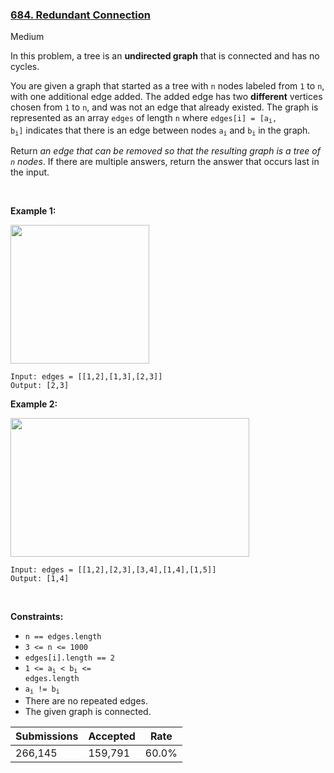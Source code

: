 ### [684. Redundant Connection](https://leetcode.com/problems/redundant-connection/)

Medium

In this problem, a tree is an __undirected graph__ that is connected and has no cycles.

You are given a graph that started as a tree with `` n `` nodes labeled from `` 1 `` to `` n ``, with one additional edge added. The added edge has two __different__ vertices chosen from `` 1 `` to `` n ``, and was not an edge that already existed. The graph is represented as an array `` edges `` of length `` n `` where <code>edges[i] = [a<sub>i</sub>, b<sub>i</sub>]</code> indicates that there is an edge between nodes <code>a<sub>i</sub></code> and <code>b<sub>i</sub></code> in the graph.

Return _an edge that can be removed so that the resulting graph is a tree of _`` n ``_ nodes_. If there are multiple answers, return the answer that occurs last in the input.

 

__Example 1:__

<img alt="" src="https://assets.leetcode.com/uploads/2021/05/02/reduntant1-1-graph.jpg" style="width: 222px; height: 222px;"/>

```
Input: edges = [[1,2],[1,3],[2,3]]
Output: [2,3]
```

__Example 2:__

<img alt="" src="https://assets.leetcode.com/uploads/2021/05/02/reduntant1-2-graph.jpg" style="width: 382px; height: 222px;"/>

```
Input: edges = [[1,2],[2,3],[3,4],[1,4],[1,5]]
Output: [1,4]
```

 

__Constraints:__

*   `` n == edges.length ``
*   `` 3 <= n <= 1000 ``
*   `` edges[i].length == 2 ``
*   <code>1 <= a<sub>i</sub> < b<sub>i</sub> <= edges.length</code>
*   <code>a<sub>i</sub> != b<sub>i</sub></code>
*   There are no repeated edges.
*   The given graph is connected.

| Submissions    | Accepted     | Rate   |
| -------------- | ------------ | ------ |
| 266,145 | 159,791 | 60.0% |